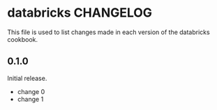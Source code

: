 # databricks CHANGELOG

This file is used to list changes made in each version of the databricks cookbook.

## 0.1.0

Initial release.

- change 0
- change 1
